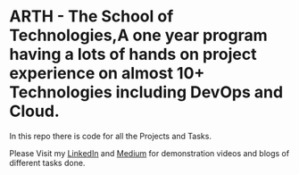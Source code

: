 # ARTH - The School of Technologies,A one year program having a lots of hands on project experience on almost 10+ Technologies including DevOps and Cloud.
In this repo there is code for all the Projects and Tasks.

Please Visit my [LinkedIn](https://www.linkedin.com/in/vinod-kumar-29a5471b7/recent-activity/shares/) and [Medium](https://medium.com/@vinod-18260) for demonstration videos and blogs of different tasks done.
